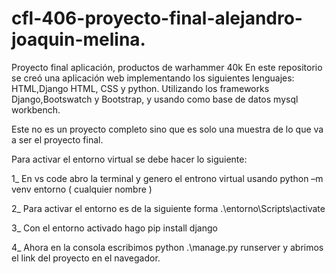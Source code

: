 # cfl-406-proyecto-final-alejandro-joaquin-melina.
Proyecto final aplicación, productos de warhammer 40k
En este repositorio se creó una aplicación web implementando los siguientes lenguajes: HTML,Django HTML, CSS y python. Utilizando los frameworks Django,Bootswatch y Bootstrap, y usando como base de datos mysql workbench.

Este no es un proyecto completo sino que es solo una muestra de lo que va a ser el proyecto final.

Para activar el entorno virtual se debe hacer lo siguiente:

1_ En vs code abro la terminal y genero el entrono virtual usando python –m 
venv entorno ( cualquier nombre ) 

2_ Para activar el entorno es de la siguiente forma .\entorno\Scripts\activate

3_ Con el entorno activado hago pip install django

4_ Ahora en la consola escribimos python .\manage.py 
runserver y abrimos el link del proyecto en el navegador.
